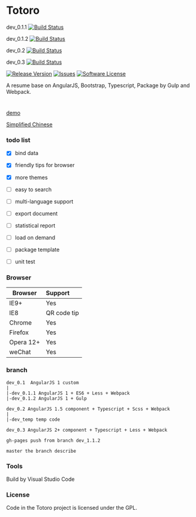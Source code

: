 # Totoro


dev_0.1.1
[![Build Status](https://travis-ci.org/flyher/totoro.svg?branch=dev_0.1.1)](https://travis-ci.org/flyher/totoro?branch=dev_0.1.1)

dev_0.1.2
[![Build Status](https://travis-ci.org/flyher/totoro.svg?branch=dev_0.1.2)](https://travis-ci.org/flyher/totoro?branch=dev_0.1.2)

dev_0.2
[![Build Status](https://travis-ci.org/flyher/totoro.svg?branch=dev_0.2)](https://travis-ci.org/flyher/totoro?branch=dev_0.2)

dev_0.3
[![Build Status](https://travis-ci.org/flyher/totoro.svg?branch=dev_0.3)](https://travis-ci.org/flyher/totoro?branch=dev_0.3)


[![Release Version](https://img.shields.io/github/release/flyher/totoro.svg)](https://github.com/flyher/totoro/releases)
[![Issues](https://img.shields.io/github/issues/flyher/totoro.svg)](https://github.com/flyher/totoro/issues)
[![Software License](https://img.shields.io/github/license/flyher/totoro.svg)](https://github.com/flyher/totoro/blob/dev_0.1.1/LICENSE)

A resume base on AngularJS, Bootstrap, Typescript, Package by Gulp and Webpack.

#
[demo](https://resume.99diary.com)

[Simplified Chinese](README-CN.md)

### todo list

- [x] bind data

- [x] friendly tips for browser

- [x] more themes

- [ ] easy to search

- [ ] multi-language support

- [ ] export document

- [ ] statistical report

- [ ] load on demand

- [ ] package template 

- [ ] unit test

### Browser

| Browser | Support
| ---- |:-----
| IE9+ | Yes
| IE8 | QR code tip
| Chrome | Yes
| Firefox | Yes
| Opera 12+ | Yes 
| weChat | Yes

### branch

```log
dev_0.1  AngularJS 1 custom
|
|-dev_0.1.1 AngularJS 1 + ES6 + Less + Webpack
|-dev_0.1.2 AngularJS 1 + Gulp

dev_0.2 AngularJS 1.5 component + Typescript + Scss + Webpack
|
|-dev_temp temp code

dev_0.3 AngularJS 2+ component + Typescript + Less + Webpack

gh-pages push from branch dev_1.1.2

master the branch describe

```

### Tools

Build by Visual Studio Code

### License

Code in the Totoro project is licensed under the GPL.
